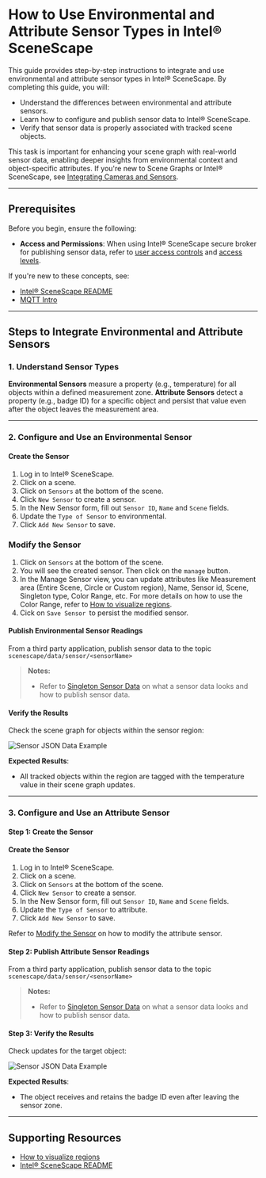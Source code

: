 # How to Use Environmental and Attribute Sensor Types in Intel® SceneScape

This guide provides step-by-step instructions to integrate and use environmental and attribute sensor types in Intel® SceneScape. By completing this guide, you will:

- Understand the differences between environmental and attribute sensors.
- Learn how to configure and publish sensor data to Intel® SceneScape.
- Verify that sensor data is properly associated with tracked scene objects.

This task is important for enhancing your scene graph with real-world sensor data, enabling deeper insights from environmental context and object-specific attributes. If you're new to Scene Graphs or Intel® SceneScape, see [Integrating Cameras and Sensors](How-to-integrate-cameras-and-sensors.md).

---

## Prerequisites

Before you begin, ensure the following:

- **Access and Permissions**: When using Intel® SceneScape secure broker for publishing sensor data, refer to [user access controls](https://github.com/open-edge-platform/scenescape/blob/main/manager/config/user_access_config.json) and [access levels](https://github.com/open-edge-platform/scenescape/blob/main/scene_common/src/scene_common/options.py).

If you're new to these concepts, see:
- [Intel® SceneScape README](https://github.com/open-edge-platform/scenescape/blob/main/README.md)
- [MQTT Intro](https://mqtt.org/getting-started/)

---

## Steps to Integrate Environmental and Attribute Sensors

### 1. Understand Sensor Types

**Environmental Sensors** measure a property (e.g., temperature) for all objects within a defined measurement zone.
**Attribute Sensors** detect a property (e.g., badge ID) for a specific object and persist that value even after the object leaves the measurement area.

---

### 2. Configure and Use an Environmental Sensor

#### Create the Sensor
1. Log in to Intel® SceneScape.
2. Click on a scene.
3. Click on `Sensors` at the bottom of the scene.
4. Click `New Sensor` to create a sensor.
5. In the New Sensor form, fill out `Sensor ID`, `Name` and `Scene` fields.
6. Update the `Type of Sensor` to environmental.
7. Click `Add New Sensor` to save.

### Modify the Sensor
1. Click on `Sensors` at the bottom of the scene.
2. You will see the created sensor. Then click on the `manage` button.
3. In the Manage Sensor view, you can update attributes like Measurement area (Entire Scene, Circle or Custom region), Name, Sensor id, Scene, Singleton type, Color Range, etc. For more details on how to use the Color Range, refer to [How to visualize regions](How-to-visualize-regions.md).
4. Cick on `Save Sensor `to persist the modified sensor.

#### Publish Environmental Sensor Readings

From a third party application, publish sensor data to the topic `scenescape/data/sensor/<sensorName>`
> **Notes:**
  > * Refer to [Singleton Sensor Data](How-to-integrate-cameras-and-sensors.md#singleton-sensor-data) on what a sensor data looks and how to publish sensor data.

#### Verify the Results

Check the scene graph for objects within the sensor region:

![Sensor JSON Data Example](images/environment_sensor.png)

**Expected Results**:
- All tracked objects within the region are tagged with the temperature value in their scene graph updates.

---

### 3. Configure and Use an Attribute Sensor

#### Step 1: Create the Sensor

#### Create the Sensor
1. Log in to Intel® SceneScape.
2. Click on a scene.
3. Click on `Sensors` at the bottom of the scene.
4. Click `New Sensor` to create a sensor.
5. In the New Sensor form, fill out `Sensor ID`, `Name` and `Scene` fields.
6. Update the `Type of Sensor` to attribute.
7. Click `Add New Sensor` to save.

Refer to [Modify the Sensor](#modify-the-sensor) on how to modify the attribute sensor.

#### Step 2: Publish Attribute Sensor Readings

From a third party application, publish sensor data to the topic `scenescape/data/sensor/<sensorName>`
> **Notes:**
  > * Refer to [Singleton Sensor Data](How-to-integrate-cameras-and-sensors.md#singleton-sensor-data) on what a sensor data looks and how to publish sensor data.

#### Step 3: Verify the Results

Check updates for the target object:

![Sensor JSON Data Example](images/attribute_sensor.png)

**Expected Results**:
- The object receives and retains the badge ID even after leaving the sensor zone.
---

## Supporting Resources
- [How to visualize regions](How-to-visualize-regions.md)
- [Intel® SceneScape README](https://github.com/open-edge-platform/scenescape/blob/main/README.md)
